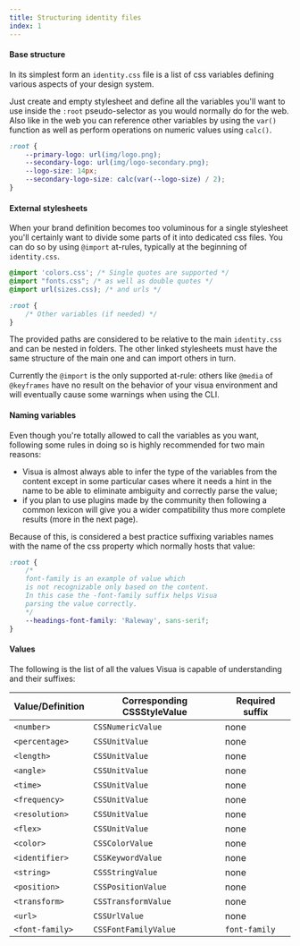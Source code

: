 ```yaml
---
title: Structuring identity files
index: 1
---
```

#### Base structure

In its simplest form an `identity.css` file is a list of css variables defining various aspects of your design system.

Just create and empty stylesheet and define all the variables you'll want to use inside the `:root` pseudo-selector as
you would normally do for the web. Also like in the web you can reference other variables by using the `var()` function
as well as perform operations on numeric values using `calc()`.

```css
:root {
    --primary-logo: url(img/logo.png);
    --secondary-logo: url(img/logo-secondary.png);
    --logo-size: 14px;
    --secondary-logo-size: calc(var(--logo-size) / 2);
}
```

#### External stylesheets

When your brand definition becomes too voluminous for a single stylesheet you'll certainly want to divide some parts of
it into dedicated css files. You can do so by using `@import` at-rules, typically at the beginning of `identity.css`.

```css
@import 'colors.css'; /* Single quotes are supported */
@import "fonts.css"; /* as well as double quotes */
@import url(sizes.css); /* and urls */

:root {
    /* Other variables (if needed) */
}
```

The provided paths are considered to be relative to the main `identity.css` and can be nested in folders. The other
linked stylesheets must have the same structure of the main one and can import others in turn.

Currently the `@import` is the only supported at-rule: others like `@media` of `@keyframes` have no result on the
behavior of your visua environment and will eventually cause some warnings when using the CLI.

#### Naming variables

Even though you're totally allowed to call the variables as you want, following some rules in doing so is highly
recommended for two main reasons:

- Visua is almost always able to infer the type of the variables from the content except in some particular
cases where it needs a hint in the name to be able to eliminate ambiguity and correctly parse the value;
- if you plan to use plugins made by the community then following a common lexicon will give you a wider compatibility
thus more complete results (more in the next page).

Because of this, is considered a best practice suffixing variables names with the name of the css property which
normally hosts that value:

```css
:root {
    /*
    font-family is an example of value which
    is not recognizable only based on the content.
    In this case the -font-family suffix helps Visua
    parsing the value correctly.
    */
    --headings-font-family: 'Raleway', sans-serif;
}
```

#### Values

The following is the list of all the values Visua is capable of understanding and their suffixes:

|Value/Definition|Corresponding CSSStyleValue|Required suffix|
|---|---|---|
|`<number>`|`CSSNumericValue`|none|
|`<percentage>`|`CSSUnitValue`|none|
|`<length>`|`CSSUnitValue`|none|
|`<angle>`|`CSSUnitValue`|none|
|`<time>`|`CSSUnitValue`|none|
|`<frequency>`|`CSSUnitValue`|none|
|`<resolution>`|`CSSUnitValue`|none|
|`<flex>`|`CSSUnitValue`|none|
|`<color>`|`CSSColorValue`|none|
|`<identifier>`|`CSSKeywordValue`|none|
|`<string>`|`CSSStringValue`|none|
|`<position>`|`CSSPositionValue`|none|
|`<transform>`|`CSSTransformValue`|none|
|`<url>`|`CSSUrlValue`|none|
|`<font-family>`|`CSSFontFamilyValue`|`font-family`|












